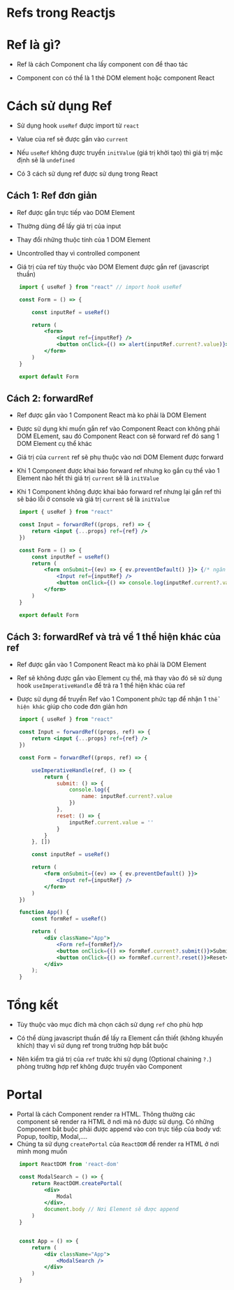 # Refs trong Reactjs
# Ref là gì?

- Ref là cách Component cha lấy component con để thao tác

- Component con có thể là 1 thẻ DOM element hoặc component React

# Cách sử dụng Ref

- Sử dụng hook `useRef` được import từ `react`

- Value của ref sẽ được gắn vào `current` 

- Nếu `useRef` không được truyền `initValue` (giá trị khởi tạo) thì giá trị mặc định sẽ là `undefined` 

- Có 3 cách sử dụng ref được sử dụng trong React

## Cách 1: Ref đơn giản

- Ref được gắn trực tiếp vào DOM Element

- Thường dùng để lấy giá trị của input

- Thay đổi những thuộc tính của 1 DOM Element

- Uncontrolled thay vì controlled component

- Giá trị của ref tùy thuộc vào DOM Element được gắn ref (javascript thuần)

```jsx
    import { useRef } from "react" // import hook useRef

    const Form = () => {

        const inputRef = useRef()

        return (
            <form>
                <input ref={inputRef} />
                <button onClick={() => alert(inputRef.current?.value)}>Click</button>
            </form>
        )
    }

    export default Form
```

## Cách 2: forwardRef

- Ref được gắn vào 1 Component React mà ko phải là DOM Element

- Được sử dụng khi muốn gắn ref vào Component React con không phải DOM ELement, sau đó Component React con sẽ forward ref đó sang 1 DOM Element cụ thể khác

- Giá trị của `current` ref sẽ phụ thuộc vào nơi DOM Element được forward

- Khi 1 Component được khai báo forward ref nhưng ko gắn cụ thể vào 1 Element nào hết thì giá trị `current` sẽ là `initValue`

- Khi 1 Component không được khai báo forward ref nhưng lại gắn ref thì sẽ báo lỗi ở console và giá trị `current` sẽ là `initValue`


```jsx
    import { useRef } from "react"

    const Input = forwardRef((props, ref) => {
        return <input {...props} ref={ref} />
    })

    const Form = () => {
        const inputRef = useRef()
        return (
            <form onSubmit={(ev) => { ev.preventDefault() }}> {/* ngăn chặn sự kiện submit form */}
                <Input ref={inputRef} />
                <button onClick={() => console.log(inputRef.current?.value)}>Click</button> {/* mặc định button nằm trong form là button submit */}
            </form>
        )
    }

    export default Form
```

## Cách 3: forwardRef và trả về 1 thể hiện khác của ref

- Ref được gắn vào 1 Component React mà ko phải là DOM Element

- Ref sẽ không được gắn vào Element cụ thể, mà thay vào đó sẽ sử dụng hook `useImperativeHandle` để trả ra 1 thể hiện khác của ref

- Được sử dụng để truyền Ref vào 1 Component phức tạp để nhận 1 `thể hiện khác` giúp cho code đơn giản hơn


```jsx
    import { useRef } from "react"

    const Input = forwardRef((props, ref) => {
        return <input {...props} ref={ref} />
    })

    const Form = forwardRef((props, ref) => {

        useImperativeHandle(ref, () => {
            return {
                submit: () => {
                    console.log({
                        name: inputRef.current?.value
                    })
                },
                reset: () => {
                    inputRef.current.value = ''
                }
            }
        }, [])

        const inputRef = useRef()

        return (
            <form onSubmit={(ev) => { ev.preventDefault() }}>
                <Input ref={inputRef} />
            </form>
        )
    })

    function App() {
        const formRef = useRef()

        return (
            <div className="App">
                <Form ref={formRef}/>
                <button onClick={() => formRef.current?.submit()}>Submit</button>
                <button onClick={() => formRef.current?.reset()}>Reset</button>
            </div>
        );
    }

```

# Tổng kết

- Tùy thuộc vào mục đích mà chọn cách sử dụng `ref` cho phù hợp

- Có thể dùng javascript thuần để lấy ra Element cần thiết (không khuyến khích) thay vì sử dụng ref trong trường hợp bắt buộc

- Nên kiểm tra giá trị của `ref` trước khi sử dụng (Optional chaining `?.`) phòng trường hợp ref không được truyền vào Component


# Portal

- Portal là cách Component render ra HTML. Thông thường các component sẽ render ra HTML ở nơi mà nó được sử dụng. Có những Component bắt buộc phải được append vào con trực tiếp của body vd: Popup, tooltip, Modal,....
- Chúng ta sử dụng `createPortal` của `ReactDOM` để render ra HTML ở nơi mình mong muốn

```jsx
    import ReactDOM from 'react-dom'

    const ModalSearch = () => {
        return ReactDOM.createPortal(
            <div>
                Modal
            </div>,
            document.body // Nơi Element sẽ được append
        )
    }


    const App = () => {
        return (
            <div className="App">
                <ModalSearch />
            </div>
        )
    }
```